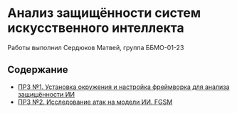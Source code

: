 # Анализ защищённости систем искусственного интеллекта

Работы выполнил Сердюков Матвей, группа ББМО-01-23

## Содержание

- [ПРЗ №1. Установка окружения и настройка фреймворка для анализа защищённости ИИ](./prz-1/prz-1.ipynb)
- [ПРЗ №2. Исследование атак на модели ИИ. FGSM](./prz-2/prz-2.ipynb)
